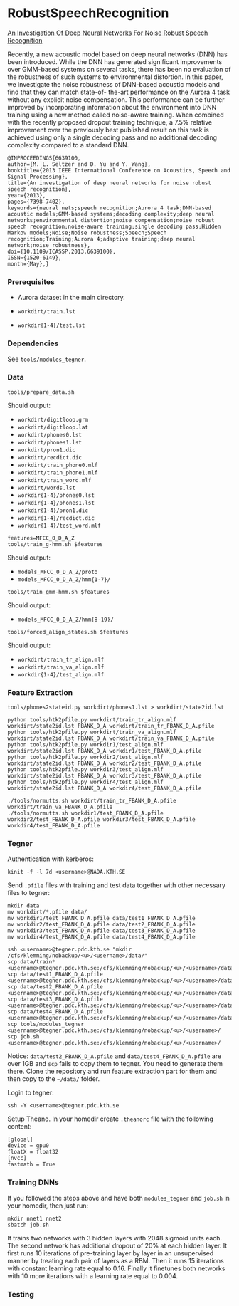 # RobustSpeechRecognition
[An Investigation Of Deep Neural Networks For Noise Robust Speech Recognition](http://research.microsoft.com/pubs/194344/0007398.pdf)

Recently, a new acoustic model based on deep neural networks (DNN) has been
introduced. While the DNN has generated significant improvements over GMM-based
systems on several tasks, there has been no evaluation of the robustness of such
systems to environmental distortion. In this paper, we investigate the noise
robustness of DNN-based acoustic models and find that they can match state-of-
the-art performance on the Aurora 4 task without any explicit noise
compensation. This performance can be further improved by incorporating
information about the environment into DNN training using a new method called
noise-aware training. When combined with the recently proposed dropout training
technique, a 7.5% relative improvement over the previously best published result
on this task is achieved using only a single decoding pass and no additional
decoding complexity compared to a standard DNN.

```
@INPROCEEDINGS{6639100, 
author={M. L. Seltzer and D. Yu and Y. Wang}, 
booktitle={2013 IEEE International Conference on Acoustics, Speech and Signal Processing}, 
title={An investigation of deep neural networks for noise robust speech recognition}, 
year={2013}, 
pages={7398-7402}, 
keywords={neural nets;speech recognition;Aurora 4 task;DNN-based acoustic models;GMM-based systems;decoding complexity;deep neural networks;environmental distortion;noise compensation;noise robust speech recognition;noise-aware training;single decoding pass;Hidden Markov models;Noise;Noise robustness;Speech;Speech recognition;Training;Aurora 4;adaptive training;deep neural network;noise robustness}, 
doi={10.1109/ICASSP.2013.6639100}, 
ISSN={1520-6149}, 
month={May},}
```


### Prerequisites ###

- Aurora dataset in the main directory.

- `workdirt/train.lst`

- `workdir{1-4}/test.lst`


### Dependencies ##

See `tools/modules_tegner`.


### Data ###

```
tools/prepare_data.sh
```

Should output:

- `workdirt/digitloop.grm`
- `workdirt/digitloop.lat`
- `workdirt/phones0.lst`
- `workdirt/phones1.lst`
- `workdirt/pron1.dic`
- `workdirt/recdict.dic`
- `workdirt/train_phone0.mlf`
- `workdirt/train_phone1.mlf`
- `workdirt/train_word.mlf`
- `workdirt/words.lst`
- `workdir{1-4}/phones0.lst`
- `workdir{1-4}/phones1.lst`
- `workdir{1-4}/pron1.dic`
- `workdir{1-4}/recdict.dic`
- `workdir{1-4}/test_word.mlf`

```
features=MFCC_0_D_A_Z
tools/train_g-hmm.sh $features
```

Should output:

- `models_MFCC_0_D_A_Z/proto`
- `models_MFCC_0_D_A_Z/hmm{1-7}/`


```
tools/train_gmm-hmm.sh $features
```

Should output:

- `models_MFCC_0_D_A_Z/hmm{8-19}/`

```
tools/forced_align_states.sh $features
```

Should output:

- `workdirt/train_tr_align.mlf`
- `workdirt/train_va_align.mlf`
- `workdir{1-4}/test_align.mlf`


### Feature Extraction ###

```
tools/phones2stateid.py workdirt/phones1.lst > workdirt/state2id.lst
```

```
python tools/htk2pfile.py workdirt/train_tr_align.mlf workdirt/state2id.lst FBANK_D_A workdirt/train_tr_FBANK_D_A.pfile
python tools/htk2pfile.py workdirt/train_va_align.mlf workdirt/state2id.lst FBANK_D_A workdirt/train_va_FBANK_D_A.pfile
python tools/htk2pfile.py workdir1/test_align.mlf workdirt/state2id.lst FBANK_D_A workdir1/test_FBANK_D_A.pfile
python tools/htk2pfile.py workdir2/test_align.mlf workdirt/state2id.lst FBANK_D_A workdir2/test_FBANK_D_A.pfile
python tools/htk2pfile.py workdir3/test_align.mlf workdirt/state2id.lst FBANK_D_A workdir3/test_FBANK_D_A.pfile
python tools/htk2pfile.py workdir4/test_align.mlf workdirt/state2id.lst FBANK_D_A workdir4/test_FBANK_D_A.pfile
```

```
./tools/normutts.sh workdirt/train_tr_FBANK_D_A.pfile workdirt/train_va_FBANK_D_A.pfile 
./tools/normutts.sh workdir1/test_FBANK_D_A.pfile workdir2/test_FBANK_D_A.pfile workdir3/test_FBANK_D_A.pfile workdir4/test_FBANK_D_A.pfile
```


### Tegner ###

Authentication with kerberos:

```
kinit -f -l 7d <username>@NADA.KTH.SE
```

Send `.pfile` files with training and test data together with other necessary files to tegner:

```
mkdir data
mv workdirt/*.pfile data/
mv workdir1/test_FBANK_D_A.pfile data/test1_FBANK_D_A.pfile
mv workdir2/test_FBANK_D_A.pfile data/test2_FBANK_D_A.pfile
mv workdir3/test_FBANK_D_A.pfile data/test3_FBANK_D_A.pfile
mv workdir4/test_FBANK_D_A.pfile data/test4_FBANK_D_A.pfile
```

```
ssh <username>@tegner.pdc.kth.se "mkdir /cfs/klemming/nobackup/<u>/<username>/data/"
scp data/train* <username>@tegner.pdc.kth.se:/cfs/klemming/nobackup/<u>/<username>/data/
scp data/test1_FBANK_D_A.pfile <username>@tegner.pdc.kth.se:/cfs/klemming/nobackup/<u>/<username>/data/
scp data/test2_FBANK_D_A.pfile <username>@tegner.pdc.kth.se:/cfs/klemming/nobackup/<u>/<username>/data/
scp data/test3_FBANK_D_A.pfile <username>@tegner.pdc.kth.se:/cfs/klemming/nobackup/<u>/<username>/data/
scp data/test4_FBANK_D_A.pfile <username>@tegner.pdc.kth.se:/cfs/klemming/nobackup/<u>/<username>/data/
scp tools/modules_tegner <username>@tegner.pdc.kth.se:/cfs/klemming/nobackup/<u>/<username>/
scp job.sh <username>@tegner.pdc.kth.se:/cfs/klemming/nobackup/<u>/<username>/
```

Notice: `data/test2_FBANK_D_A.pfile` and `data/test4_FBANK_D_A.pfile` are over 1GB and `scp` fails to copy them to tegner. You need to generate them there. Clone the repository and run feature extraction part for them and then copy to the `~/data/` folder.

Login to tegner:

```
ssh -Y <username>@tegner.pdc.kth.se
```

Setup Theano.
In your homedir create `.theanorc` file with the following content:

```
[global]
device = gpu0
floatX = float32
[nvcc]
fastmath = True
```


### Training DNNs ###

If you followed the steps above and have both `modules_tegner` and `job.sh` in your homedir, then just run:

```
mkdir nnet1 nnet2
sbatch job.sh
```

It trains two networks with 3 hidden layers with 2048 sigmoid units each. The second network has additional dropout of 20% at each hidden layer. It first runs 10 iterations of pre-training layer by layer in an unsupervised manner by treating each pair of layers as a RBM. Then it runs 15 iterations with constant learning rate equal to 0.16. Finally it finetunes both networks with 10 more iterations with a learning rate equal to 0.004.


### Testing ###



